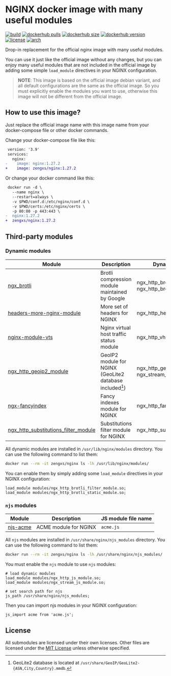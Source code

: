 # NGINX docker image with many useful modules

[![build][gha-badge]][gha-link]
[![dockerhub pulls][dockerhub-pull-badge]][dockerhub-tags]
[![dockerhub size][dockerhub-size-badge]][dockerhub-tags]
[![dockerhub version][dockerhub-version-badge]][dockerhub-tags]
[![license][license-badge]][license]
[![arch][arch-badge]][dockerhub-tags]

[gha-badge]: https://github.com/zengxs/docker-nginx/actions/workflows/ci.yml/badge.svg
[gha-link]: https://github.com/zengxs/docker-nginx/actions/workflows/ci.yml
[dockerhub-tags]: https://hub.docker.com/r/zengxs/nginx/tags
[dockerhub-pull-badge]: https://img.shields.io/docker/pulls/zengxs/nginx?logo=docker
[dockerhub-size-badge]: https://img.shields.io/docker/image-size/zengxs/nginx?logo=docker
[dockerhub-version-badge]: https://img.shields.io/docker/v/zengxs/nginx?logo=docker
[license-badge]: https://img.shields.io/github/license/zengxs/docker-nginx
[license]: ./LICENSE
[arch-badge]: https://img.shields.io/badge/arch-x86__64%20%7C%20arm64-lightgrey

Drop-in replacement for the official nginx image with many useful modules.

You can use it just like the official image without any changes, but you can enjoy many
useful modules that are not included in the official image by adding some simple `load_module`
directives in your NGINX configuration.

> **NOTE**: This image is based on the official image debian variant, and all default
> configurations are the same as the official image. So you must explicitly enable the
> modules you want to use, otherwise this image will not be different from the official
> image.

## How to use this image?

Just replace the official image name with this image name from your docker-compose file or
other docker commands.

Change your docker-compose file like this:

```diff
 version: '3.9'
 services:
   nginx:
-    image: nginx:1.27.2
+    image: zengxs/nginx:1.27.2
```

Or change your docker command like this:

```diff
 docker run -d \
   --name nginx \
   --restart=always \
   -v $PWD/conf.d:/etc/nginx/conf.d \
   -v $PWD/certs:/etc/nginx/certs \
   -p 80:80 -p 443:443 \
-  nginx:1.27.2
+  zengxs/nginx:1.27.2
```

## Third-party modules

### Dynamic modules

| Module                                                  | Description                                                    | Dynamic module file name                                              |
| ------------------------------------------------------- | -------------------------------------------------------------- | --------------------------------------------------------------------- |
| [ngx_brotli][mod-brotli]                                | Brotli compression module maintained by Google                 | ngx_http_brotli_filter_module.so<br/>ngx_http_brotli_static_module.so |
| [headers-more-nginx-module][mod-headers-more]           | More set of headers for NGINX                                  | ngx_http_headers_more_filter_module.so                                |
| [nginx-module-vts][mod-vts]                             | Nginx virtual host traffic status module                       | ngx_http_vhost_traffic_status_module.so                               |
| [ngx_http_geoip2_module][mod-geoip2]                    | GeoIP2 module for NGINX (GeoLite2 database included[^geolite]) | ngx_http_geoip2_module.so<br/>ngx_stream_geoip2_module.so             |
| [ngx-fancyindex][mod-fancyindex]                        | Fancy indexes module for NGINX                                 | ngx_http_fancyindex_module.so                                         |
| [ngx_http_substitutions_filter_module][mod-subs-filter] | Substitutions filter module for NGINX                          | ngx_http_subs_filter_module.so                                        |

[mod-brotli]: https://github.com/google/ngx_brotli
[mod-headers-more]: https://github.com/openresty/headers-more-nginx-module
[mod-vts]: https://github.com/vozlt/nginx-module-vts
[mod-geoip2]: https://github.com/leev/ngx_http_geoip2_module
[mod-fancyindex]: https://github.com/aperezdc/ngx-fancyindex
[mod-subs-filter]: https://github.com/yaoweibin/ngx_http_substitutions_filter_module

[^geolite]: GeoLite2 database is located at `/usr/share/GeoIP/GeoLite2-{ASN,City,Country}.mmdb`.

All dynamic modules are installed in `/usr/lib/nginx/modules` directory. You can use the
following command to list them:

```sh
docker run --rm -it zengxs/nginx ls -lh /usr/lib/nginx/modules/
```

You can enable them by simply adding some `load_module` directives in your NGINX configuration:

```nginx
load_module modules/ngx_http_brotli_filter_module.so;
load_module modules/ngx_http_brotli_static_module.so;
```

### `njs` modules

| Module                   | Description           | JS module file name |
| ------------------------ | --------------------- | ------------------- |
| [njs-acme][mod-njs-acme] | ACME module for NGINX | `acme.js`           |

[mod-njs-acme]: https://github.com/nginx/njs-acme

All `njs` modules are installed in `/usr/share/nginx/njs_modules` directory. You can use the
following command to list them:

```sh
docker run --rm -it zengxs/nginx ls -lh /usr/share/nginx/njs_modules/
```

You must enable the `njs` module to use `njs` modules:

```nginx
# load dynamic modules
load_module modules/ngx_http_js_module.so;
load_module modules/ngx_stream_js_module.so;

# set search path for njs
js_path /usr/share/nginx/njs_modules;
```

Then you can import njs modules in your NGINX configuration:

```nginx
js_import acme from 'acme.js';
```

## License

All submodules are licensed under their own licenses. Other files are licensed under the
[MIT License][license] unless otherwise specified.
